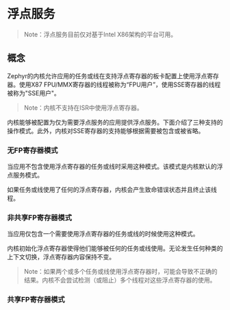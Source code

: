 # 浮点服务

> Note：浮点服务目前仅对基于Intel X86架构的平台可用。

## 概念

Zephyr的内核允许应用的任务或线在支持浮点寄存器的板卡配置上使用浮点寄存器。使用X87 FPU/MMX寄存器的线程被称为“FPU用户”，使用SSE寄存器的线程被称为"SSE用户"。

> Note：内核不支持在ISR中使用浮点寄存器。

内核能够被配置为仅为需要浮点服务的应用提供浮点服务。下面介绍了三种支持的操作模式。此外，内核对SSE寄存器的支持能够根据需要被包含或被省略。

### 无FP寄存器模式

当应用不包含使用浮点寄存器的任务或线时采用这种模式。该模式是内核默认的浮点服务模式。

如果任务或线使用了任何的浮点寄存器，内核会产生致命错误状态并且终止该线程。

### 非共享FP寄存器模式

当应用仅包含一个需要使用浮点寄存器的任务或线的时候使用这种模式。

内核初始化浮点寄存器使得他们能够被任何的任务或线使用。无论发生任何种类的上下文切换，浮点寄存器内容保持不变。

> Note：如果两个或多个任务或线使用浮点寄存器时，可能会导致不正确的结果。内核不会尝试检测（或阻止）多个线程对这些浮点寄存器的使用。

### 共享FP寄存器模式



